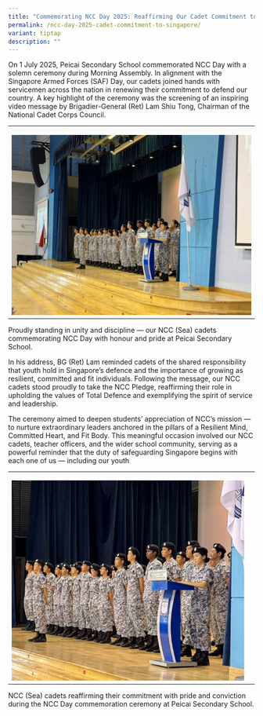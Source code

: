 ```yaml
---
title: "Commemorating NCC Day 2025: Reaffirming Our Cadet Commitment to Singapore"
permalink: /ncc-day-2025-cadet-commitment-to-singapore/
variant: tiptap
description: ""
---
```

<p>On 1 July 2025, Peicai Secondary School commemorated NCC Day with a solemn
ceremony during Morning Assembly. In alignment with the Singapore Armed
Forces (SAF) Day, our cadets joined hands with servicemen across the nation
in renewing their commitment to defend our country. A key highlight of
the ceremony was the screening of an inspiring video message by Brigadier-General
(Ret) Lam Shiu Tong, Chairman of the National Cadet Corps Council.</p>
<table style="minWidth: 25px">
<colgroup>
<col>
</colgroup>
<tbody>
<tr>
<th rowspan="1" colspan="1">
<p></p>
<div class="isomer-image-wrapper">
<img style="width: 100%" height="auto" width="100%" alt="" src="/images/Announcement/pcss_ncc_day_2025_1.jpg">
</div>
</th>
</tr>
</tbody>
</table>
<p>Proudly standing in unity and discipline — our NCC (Sea) cadets commemorating
NCC Day with honour and pride at Peicai Secondary School.</p>
<p>In his address, BG (Ret) Lam reminded cadets of the shared responsibility
that youth hold in Singapore’s defence and the importance of growing as
resilient, committed and fit individuals. Following the message, our NCC
cadets stood proudly to take the NCC Pledge, reaffirming their role in
upholding the values of Total Defence and exemplifying the spirit of service
and leadership.</p>
<p>The ceremony aimed to deepen students’ appreciation of NCC’s mission —
to nurture extraordinary leaders anchored in the pillars of a Resilient
Mind, Committed Heart, and Fit Body. This meaningful occasion involved
our NCC cadets, teacher officers, and the wider school community, serving
as a powerful reminder that the duty of safeguarding Singapore begins with
each one of us — including our youth</p>
<table style="minWidth: 25px">
<colgroup>
<col>
</colgroup>
<tbody>
<tr>
<th rowspan="1" colspan="1">
<p></p>
<div class="isomer-image-wrapper">
<img style="width: 100%" height="auto" width="100%" alt="" src="/images/Announcement/pcss_ncc_day_2025_2.jpg">
</div>
</th>
</tr>
</tbody>
</table>
<p>NCC (Sea) cadets reaffirming their commitment with pride and conviction
during the NCC Day commemoration ceremony at Peicai Secondary School.</p>